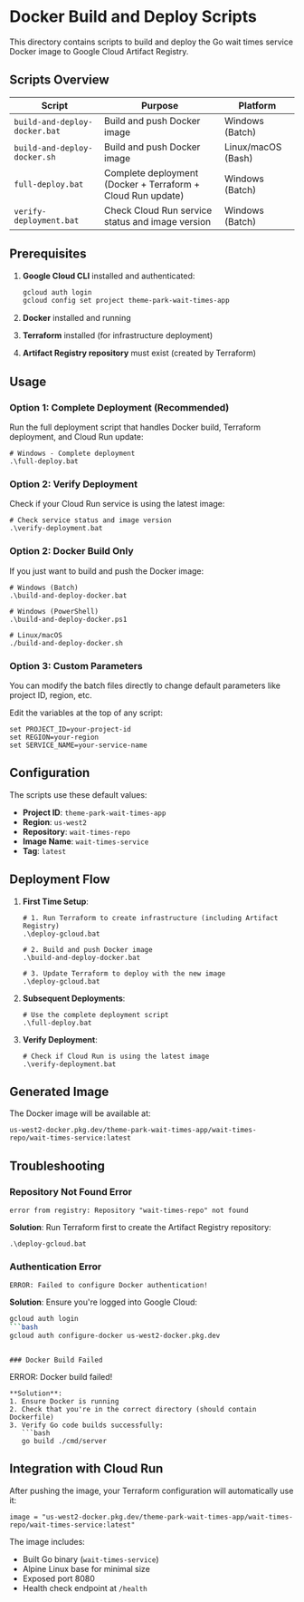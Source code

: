 # Docker Build and Deploy Scripts

This directory contains scripts to build and deploy the Go wait times service Docker image to Google Cloud Artifact Registry.

## Scripts Overview

| Script | Purpose | Platform |
|--------|---------|----------|
| `build-and-deploy-docker.bat` | Build and push Docker image | Windows (Batch) |
| `build-and-deploy-docker.sh` | Build and push Docker image | Linux/macOS (Bash) |
| `full-deploy.bat` | Complete deployment (Docker + Terraform + Cloud Run update) | Windows (Batch) |
| `verify-deployment.bat` | Check Cloud Run service status and image version | Windows (Batch) |

## Prerequisites

1. **Google Cloud CLI** installed and authenticated:
   ```bash
   gcloud auth login
   gcloud config set project theme-park-wait-times-app
   ```

2. **Docker** installed and running

3. **Terraform** installed (for infrastructure deployment)

4. **Artifact Registry repository** must exist (created by Terraform)

## Usage

### Option 1: Complete Deployment (Recommended)

Run the full deployment script that handles Docker build, Terraform deployment, and Cloud Run update:

```batch
# Windows - Complete deployment
.\full-deploy.bat
```

### Option 2: Verify Deployment

Check if your Cloud Run service is using the latest image:

```batch
# Check service status and image version
.\verify-deployment.bat
```

### Option 2: Docker Build Only

If you just want to build and push the Docker image:

```batch
# Windows (Batch)
.\build-and-deploy-docker.bat

# Windows (PowerShell)
.\build-and-deploy-docker.ps1

# Linux/macOS
./build-and-deploy-docker.sh
```

### Option 3: Custom Parameters

You can modify the batch files directly to change default parameters like project ID, region, etc.

Edit the variables at the top of any script:
```batch
set PROJECT_ID=your-project-id
set REGION=your-region
set SERVICE_NAME=your-service-name
```

## Configuration

The scripts use these default values:

- **Project ID**: `theme-park-wait-times-app`
- **Region**: `us-west2`
- **Repository**: `wait-times-repo`
- **Image Name**: `wait-times-service`
- **Tag**: `latest`

## Deployment Flow

1. **First Time Setup**:
   ```batch
   # 1. Run Terraform to create infrastructure (including Artifact Registry)
   .\deploy-gcloud.bat
   
   # 2. Build and push Docker image
   .\build-and-deploy-docker.bat
   
   # 3. Update Terraform to deploy with the new image
   .\deploy-gcloud.bat
   ```

2. **Subsequent Deployments**:
   ```batch
   # Use the complete deployment script
   .\full-deploy.bat
   ```

3. **Verify Deployment**:
   ```batch
   # Check if Cloud Run is using the latest image
   .\verify-deployment.bat
   ```

## Generated Image

The Docker image will be available at:
```
us-west2-docker.pkg.dev/theme-park-wait-times-app/wait-times-repo/wait-times-service:latest
```

## Troubleshooting

### Repository Not Found Error
```
error from registry: Repository "wait-times-repo" not found
```
**Solution**: Run Terraform first to create the Artifact Registry repository:
```batch
.\deploy-gcloud.bat
```

### Authentication Error
```
ERROR: Failed to configure Docker authentication!
```
**Solution**: Ensure you're logged into Google Cloud:
```bash
gcloud auth login
```bash
gcloud auth configure-docker us-west2-docker.pkg.dev
```
```

### Docker Build Failed
```
ERROR: Docker build failed!
```
**Solution**: 
1. Ensure Docker is running
2. Check that you're in the correct directory (should contain Dockerfile)
3. Verify Go code builds successfully:
   ```bash
   go build ./cmd/server
   ```

## Integration with Cloud Run

After pushing the image, your Terraform configuration will automatically use it:

```hcl
image = "us-west2-docker.pkg.dev/theme-park-wait-times-app/wait-times-repo/wait-times-service:latest"
```

The image includes:
- Built Go binary (`wait-times-service`)
- Alpine Linux base for minimal size
- Exposed port 8080
- Health check endpoint at `/health`
